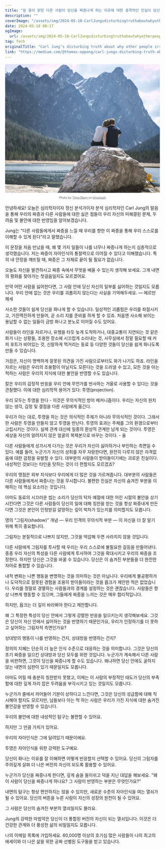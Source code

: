 ```yaml
---
title: "칼 융이 밝힌 다른 사람이 당신을 짜증나게 하는 이유에 대한 충격적인 진실이 당신의 삶을 바꿀 수도 있습니다"
description: ""
coverImage: "/assets/img/2024-05-18-CarlJungsdisturbingtruthaboutwhyotherpeopleirritateyoumightchangeyourlife_0.png"
date: 2024-05-18 00:17
ogImage: 
  url: /assets/img/2024-05-18-CarlJungsdisturbingtruthaboutwhyotherpeopleirritateyoumightchangeyourlife_0.png
tag: Tech
originalTitle: "Carl Jung’s disturbing truth about why other people irritate you might change your life"
link: "https://medium.com/@thomas-oppong/carl-jungs-disturbing-truth-about-why-other-people-irritate-you-might-change-your-life-358deeb87156"
---
```



![Click here for the image](/assets/img/2024-05-18-CarlJungsdisturbingtruthaboutwhyotherpeopleirritateyoumightchangeyourlife_0.png)

안녕하세요! 오늘은 심리학자이자 정신 분석가이자 분석 심리학자인 Carl Jung의 말씀을 통해 우리의 짜증과 다른 사람들에 대한 싫은 점들이 우리 자신의 미해결된 문제, 두려움 및 불안에 대한 반영임을 알아보겠습니다.

Jung는 "다른 사람들에게서 짜증을 느낄 때 우리를 향한 이 짜증을 통해 우리 스스로를 이해할 수 있게 된다"라고 말했습니다.

이 문장을 처음 만났을 때, 왜 몇 가지 일들이 나를 너무나 짜증나게 하는지 심층적으로 생각했습니다. 저는 짜증이 자아인식의 통찰력으로 이어질 수 있다고 이해했습니다. 특히 내 안정을 깨뜨릴 때, 짜증은 그 자체로 끝이 될 필요가 없습니다.

오늘도 자신을 발견하시고 짜증 속에서 무엇을 배울 수 있는지 생각해 보세요. 그게 내면의 평화를 찾아가는 첫걸음일지도 모르겠어요.

<div class="content-ad"></div>

만약 어떤 사람을 싫어한다면, 그 사람 안에 당신 자신의 일부를 싫어하는 것일지도 모릅니다. 우리 안에 없는 것은 우리를 괴롭히지 않는다는 사실을 기억해두세요. — 헤르만 헤세

사소한 것들이 쉽게 당신을 화나게 할 수 있습니다. 일상적인 괴롭힘은 우리를 좌절시키고, 기진맥진하게 만들어, 곧 소리 지를 준비를 하게 할 수 있죠. 처음엔 사소해 보이는 용납할 수 없는 일들이 금방 화나고 분노로 이어질 수도 있어요.

사람들이 라인을 자르거나, 유행을 타듯 늦게 도착하거나, 대중교통이 지연되는 것 같은 화가 나는 상황들, 조용한 장소에 시끄럽게 소리내는 것, 사무실에서 정말 필요할 때 커피 포트가 비어있는 것, 신랄하게 먹거리는 동료 등 다양한 것들이 당신을 쉽게 화나도록 만들 수 있습니다.

가끔은, 자신이 명백하게 잘못된 의견을 가진 사람으로부터도 화가 나기도 하죠. 라인을 자르는 사람은 우리의 조용함이 아닐지도 모른다는 것을 드러낼 수 있고, 모든 것을 아는 척하는 사람은 우리의 지식에 대한 불안을 반영할 수도 있습니다.

<div class="content-ad"></div>

칼은 우리의 감정적 반응을 우리 안에 무언가를 반사하는 거울로 사용할 수 있다는 것을 관찰했다. 이에 대한 심리학적 용어가 있다: 투영(projection).

우리 모두는 투영을 한다 - 이것은 무의식적인 방어 메커니즘이다. 우리는 자신의 원치 않는 생각, 감정 및 결점을 다른 사람에게 옮긴다.

우리가 아는 대로, 투영을 하는 것은 의식적인 주체가 아니라 무의식적인 것이다. 그래서 한 사람은 투영을 만들지 않고 투영을 만난다. 투영의 효과는 주체를 그의 환경으로부터 고립시키는 것이다. 실제 관계 대신에 일종의 환상적 관계만 남게 되는 것이다. 투영은 세상을 자신의 알려지지 않은 얼굴의 복제본으로 바꾸는 것이다. - 융

다른 사람들에게 성가시게 다가는 것은 우리가 자신이 싫어하거나 부인하는 측면일 수 있다. 예를 들어, 누군가가 자신의 성취를 자꾸 자랑한다면, 완전히 다루지 않은 자격없음에 대한 감정을 유발할 수 있다. 대부분의 사람들이 받아들이기에는 괴로운 진실이다. 내성적인 것보다는 타인을 탓하는 것이 더 편할지도 모르겠죠?

<div class="content-ad"></div>

우리의 맹점은 외부 지식보다 우리에게 더 많은 것을 가르쳐줍니다. 대부분의 사람들은 다른 사람들에게서 짜증나는 것을 무시합니다. 불편한 진실은 자신의 숨겨진 부분을 이해하는 데 핵심 요소라는 것입니다.

아마도 동료의 시끄러운 씹는 소리가 당신의 탁자 예절에 대한 어린 시절의 불안을 상기시킨다면 그것은 다른 사람들이 당신의 일에 대해 칭찬을 받는 것을 항상 짜증내게 만든다면 그것은 본인이 인정받길 갈망하는 깊이 박차가 있는지를 의미할지도 모릅니다.

영의 “그림자(shadow)” 개념 — 우리 인격의 무의식적 부분 — 이 자신을 더 잘 알기 위해 특히 중요합니다.

그림자는 본질적으로 나쁘지 않지만, 그것을 억압해 두면 사라지지 않을 것입니다.

<div class="content-ad"></div>

다른 사람에게 그림자를 투사할 때 우리는 우리 스스로에 불필요한 갈등을 만들어낸다. 종종 우리 자신의 특성을 다른 사람에게 투사하여 그것을 확대시키고 우리의 짜증을 조장한다. 하지만 당신은 그것을 바꿀 수 있습니다. 당신은 이 숨겨진 부분들을 더 완전한 자아로 통합할 수 있습니다.

내적 변화는 나쁜 행동을 변명하는 것을 의미하는 것은 아닙니다. 우리에게 불공평하거나 도덕적으로 잘못된 경험을 조용히 받아들이라는 것을 욥크가 제안한 적은 없었습니다. 우리를 정말로 경멸하는 사람들과의 경계를 설정하는 것은 괜찮습니다. 사람들은 항상 나쁘게 행동할 수 있으며, 그들에게 짜증을 느끼는 것은 매우 합리적입니다.

하지만, 욥크는 더 깊이 바라봐야 한다고 제안합니다.

왜 그 특정한 특성이 당신 안에서 그렇게 강렬한 반응을 일으키는지 생각해보세요. 그것은 당신이 자신 안에서 싫어하는 것을 반영하기 때문인가요, 우리가 인정하기를 더 못하고 싶어하는 그림자적 측면인가요?

<div class="content-ad"></div>

상대방의 행동이 나를 반영하는 건지, 상대방을 반영하는 건지?

정의의 지혜는 단순히 더 높은 인식 수준으로 대응하는 것을 의미합니다. 그것은 당신의 초기 짜증을 일으킨 상대방과 당신 모두를 위한 것입니다. 누군가가 계속해서 다른 사람을 비판하면, 그것이 당신을 짜증나게 할 수도 있습니다. 왜냐하면 당신 안에도 굴하지 않는 내면의 심판이 있기 때문일지도 모릅니다.

아마도 어릴 때 충분히 칭찬받지 못했고, 이제는 이 사람의 부정적인 태도가 당신의 부족함에 대한 깊게 자리 잡은 두려움을 부각시키고 있는 것일지도 모릅니다.

누군가가 줄에서 끼어들어 기분이 상하다고 느낀다면, 그것은 당신의 성급함에 대해 직시해야 할지도 모르지만, 남들보다 아는 척 하는 사람은 우리가 가진 지식에 대한 숨겨진 불안감을 반영할 수 있습니다.

<div class="content-ad"></div>

우리의 불안에 대한 내성적인 탐구는 불편할 수 있어요.

하지만 그 만큼 가치가 있어요.

우리의 자아인식은 그에 달려있기 때문이에요.

투영은 자아인식을 위한 강력한 도구예요.

<div class="content-ad"></div>

당신이 화나는 이유를 잘 이해하면 어떻게 반응할지 선택할 수 있어요. 당신의 그림자를 주의깊게 살펴 더 나은 버전의 자신이 되도록 활용할 수 있어요.

누군가가 당신을 짜증나게 한다면, 깊게 숨을 들이쉬고 덕을 지닌 대답을 해보세요. "왜 이 사람이 당신을 짜증나게 하나요? 그 사람이 반영하는 부분은 무엇인가요?"

내면의 탐구는 항상 편안하지는 않을 수 있지만, 새로운 수준의 자아인식을 여는 열쇠가 될 수 있어요. 당신의 버튼을 누른 사람이 자신의 성장의 원천이 될 수 있어요.

그 사람은 당신의 숨겨진 부분의 열쇠일지도 몰라요.

<div class="content-ad"></div>

Jung의 강력한 마법약은 당신이 더 통합된 버전의 자신이 되는 열쇠입니다. 이것은 더 건강한 관계와 더 풍성한 삶의 비밀일지도 모릅니다.

나의 이메일 목록에 가입하세요. 60,000명 이상의 호기심 많은 사람들이 나의 최고의 에세이와 더 나은 삶을 위한 공짜 선별된 도구들을 받고 있습니다.